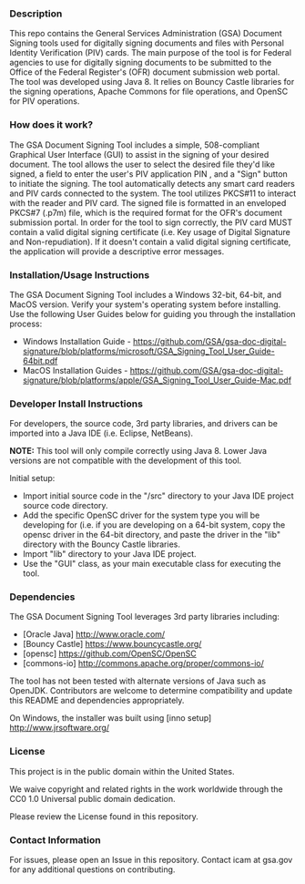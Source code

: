 ### Description
This repo contains the General Services Administration (GSA) Document Signing tools used for digitally signing documents and files with Personal Identity Verification (PIV) cards. The main purpose of the tool is for Federal agencies to use for digitally signing documents to be submitted to the Office of the Federal Register's (OFR) document submission web portal. The tool was developed using Java 8. It relies on Bouncy Castle libraries for the signing operations, Apache Commons for file operations, and OpenSC for PIV operations.

### How does it work?
The GSA Document Signing Tool includes a simple, 508-compliant Graphical User Interface (GUI) to assist in the signing of your desired document. The tool allows the user to select the desired file they'd like signed, a field to enter the user's PIV application PIN , and a "Sign" button to initiate the signing. The tool automatically detects any smart card readers and PIV cards connected to the system. The tool utilizes PKCS#11 to interact with the reader and PIV card. The signed file is formatted in an enveloped PKCS#7 (.p7m) file, which is the required format for the OFR's document submission portal. In order for the tool to sign correctly, the PIV card MUST contain a valid digital signing certificate (i.e. Key usage of Digital Signature and Non-repudiation). If it doesn't contain a valid digital signing certificate, the application will provide a descriptive error messages.

### Installation/Usage Instructions

The GSA Document Signing Tool includes a Windows 32-bit, 64-bit, and MacOS version. Verify your system's operating system before installing. Use the following User Guides below for guiding you through the installation process:

* Windows Installation Guide - https://github.com/GSA/gsa-doc-digital-signature/blob/platforms/microsoft/GSA_Signing_Tool_User_Guide-64bit.pdf
* MacOS Installation Guides - https://github.com/GSA/gsa-doc-digital-signature/blob/platforms/apple/GSA_Signing_Tool_User_Guide-Mac.pdf

### Developer Install Instructions

For developers, the source code, 3rd party libraries, and drivers can be imported into a Java IDE (i.e. Eclipse, NetBeans).

**NOTE:** This tool will only compile correctly using Java 8. Lower Java versions are not compatible with the development of this tool.

Initial setup:
* Import initial source code in the "/src" directory to your Java IDE project source code directory.
* Add the specific OpenSC driver for the system type you will be developing for (i.e. if you are developing on a 64-bit system, copy the opensc driver in the 64-bit directory, and paste the driver in the "lib" directory with the Bouncy Castle libraries.
* Import "lib" directory to your Java IDE project.
* Use the "GUI" class, as your main executable class for executing the tool.

### Dependencies

The GSA Document Signing Tool leverages 3rd party libraries including:
* [Oracle Java] http://www.oracle.com/
* [Bouncy Castle] https://www.bouncycastle.org/
* [opensc] https://github.com/OpenSC/OpenSC
* [commons-io] http://commons.apache.org/proper/commons-io/

The tool has not been tested with alternate versions of Java such as OpenJDK.  Contributors are welcome to determine compatibility and update this README and dependencies appropriately.

On Windows, the installer was built using [inno setup] http://www.jrsoftware.org/

### License
This project is in the public domain within the United States.

We waive copyright and related rights in the work worldwide through the CC0 1.0 Universal public domain dedication.  

Please review the License found in this repository. 

### Contact Information

For issues, please open an Issue in this repository.  Contact icam at gsa.gov for any additional questions on contributing.